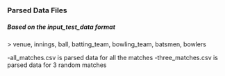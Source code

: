 <h3>Parsed Data Files</h3>

<h5>Based on the input_test_data format</h5>
> venue, innings, ball, batting_team, bowling_team, batsmen, bowlers

-all_matches.csv is parsed data for all the matches
-three_matches.csv is parsed data for 3 random matches